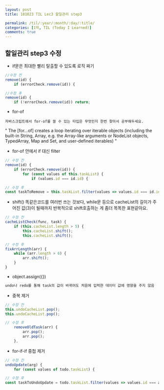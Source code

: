```yaml
---
layout: post
title: 181023 TIL Lec3 할일관리 step3

permalink: /til/:year/:month/:day/:title/
categories: [1막, TIL (Today I Learned)]
comments: true
---
```


## 할일관리 step3 수정

- if문은 최대한 빨리 탈출할 수 있도록 로직 짜기

```javascript
//수정 전
remove(id) {
    if (errorCheck.remove(id)) {

//수정 후 
remove(id) {
    if (!errorCheck.remove(id)) return;
```

- for-of

```
자바스크립트에서 for-of를 쓸 수 있는 타입은 무엇인지 한번 찾아서 공부해두세요.
```

" The [for...of] creates a loop iterating over iterable objects (including the built-in String, Array, e.g. the Array-like arguments or NodeList objects, TypedArray, Map and Set, and user-defined iterables) "

- for-of 안에서 if 대신 filter

```javascript
// 수정 전
remove(id) {
    if (errorCheck.remove(id)) {
        for (const values of this.taskList) {
            if (values.id === id.id) {

// 수정 후
const taskToRemove = this.taskList.filter(values => values.id === id.id);
```

- shift() 똑같은코드를 여러번 쓰는 것보다, while문 등으로 cacheList의 길이가 주어진 값(3)이 될때까지 반복적으로 shift호출하는 게 좀더 똑똑한 표현같아요.

```javascript
// 수정 전
cacheListCheck(func, task) {
    if (this.cacheList.length > 5) {
        this.cacheList.shift();
        this.cacheList.shift();

// 수정 후 
fixArrLength(arr) {
    while (arr.length > 6) {
        arr.shift();
    }
} 
```

- object.assign({})

```javascript
undo나 redo를 통해 task의 값이 바뀌어도 처음에 입력한 데이터 값에 영향을 주지 않음
```

- 중복 제거

```javascript
// 수정 전
this.undoCacheList.pop();
this.undoCacheList.pop();

// 수정 후
    removeOldTask(arr) {
        arr.pop();
        arr.pop();
    },
```

- for-if-if 중첩 제거

```javascript
// 수정 전
undoUpdate(arg) {
    for (const values of todo.taskList) {

// 수정 후
const taskToUndoUpdate = todo.taskList.filter(values => values.id === arg.id);
```
